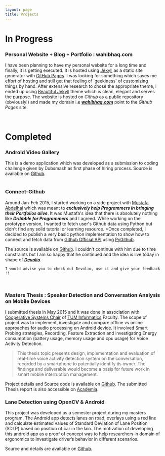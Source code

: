 ```yaml
---
layout: page
title: Projects
---
```


# In Progress


### Personal Website + Blog + Portfolio : wahibhaq.com  

I have been planning to have my personal website for a long time and finally, it is getting executed. It is hosted using [Jekyll](https://jekyllrb.com) as a static site generator with [GitHub Pages](https://pages.github.com). I was looking for something which saves me effort of hosting and still get that feeling of 'geekiness' of customizing things by hand. After extensive research to chose the appropriate theme, I ended up using [Beautiful Jekyll](http://deanattali.com/beautiful-jekyll/) theme which is clean, elegant and serves the purpose. The website is hosted on _Github_ as a public repository (obviously!) and made my domain i.e [***wahibhaq.com***](http://wahibhaq.com) point to the _Github Pages_ site.

  
<br>
  

# Completed


### Android Video Gallery  
    
This is a demo application which was developed as a submission to coding challenge given by Dubsmash as first phase of hiring process.  Source is available on [Github](https://github.com/wahibhaq/android-videogallery).  
<br> 

### Connect-Github  

Around Jan-Feb 2015, I started working on a side project with [Mustafa Abdelhai](https://abdelhai.com) which was meant to ***exclusively help Programmers in bringing their Portfolios alive***. It was Mustafa's idea that there is absolutely nothing like _***Dribbble for Programmers***_ and I agreed. While working on the prototype version, I wanted to fetch user's Github data using Python but didn't find any solid tutorial or learning resource. 
    >Once completed, I decided to publish a very basic python implementation to show how to connect and fetch data from [Github Official API](https://developer.github.com/v3/) using [PyGithub](http://jacquev6.net/PyGithub/v1/introduction.html). 

The source is available on [Github](https://github.com/wahibhaq/connect-github). I couldn't continue with him due to time constraints but I am so happy that he continued and the idea is live today in shape of [***Devolio***](https://devolio.net). 

~~~
I would advise you to check out Devolio, use it and give your feedback !! 
~~~
<br>

### Masters Thesis : Speaker Detection and Conversation Analysis on Mobile Devices

I submitted thesis in May 2015 and It was done in association with [Cooperative Systems Chair](http://wwwschlichter.informatik.tu-muenchen.de/chair?newlang=en) of [TUM Informatics](http://www.in.tum.de/en.html) Faculty. The scope of project was to implement, investigate and compare offline vs online approaches for audio processing on Android device. It involved Smart Probing strategies, Recording, Feature Extraction and investigating Energy consumption (battery usage, memory usage and cpu usage) for Voice Activity Detection. 
>This thesis topic presents design, implementation and evaluation of real-time voice activity detection system on the conversation, recorded by a smartphone to potentially identify its owner. The findings and deliverable would become a basis for future work in smart mobile interruption management.

Project details and Source code is available on [Github](https://github.com/wahibhaq/android-speaker-audioanalysis). The submitted Thesis report is also accessible on [Academia](https://www.academia.edu/12802417/Speaker_Detection_and_Conversation_Analysis_on_Mobile_Devices).
<br>
    
### Lane Detection using OpenCV & Android

This project was developed as a semester project during my masters program. The Android app detects lanes on road, overlays using a red line and calculate estimated values of Standard Deviation of Lane Position (SDLP) based on position of car in the lain. The motivation of developing this android app as a proof of concept was to help researchers in domain of ergonomics to investigate driver’s behavior in different scenarios.   

Source and details are available on [Github](https://github.com/wahibhaq/android-opencv-lanedetection).



